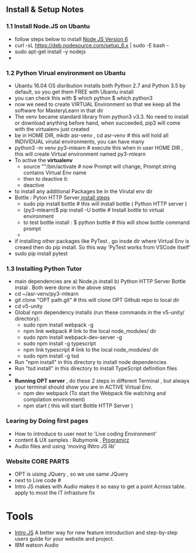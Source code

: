 ##  Install & Setup Notes

### 1.1  Install Node.JS on Ubantu
+ follow steps below to install [Node JS Version 6](https://nodejs.org/en/download/package-manager/#debian-and-ubuntu-based-linux-distributions)
+ curl -sL https://deb.nodesource.com/setup_6.x | sudo -E bash -
+ sudo apt-get install -y nodejs
+ 

### 1.2  Python Virual environment on Ubantu
+ Ubantu 16.04 OS disribution installs both Python 2.7 and Python 3.5 by default, so you get them FREE with Ubantu install
+ you can check this with  $ which python  $ which python3
+ now we need to create VIRTUAL Environment so that we keep all the software for  MasteryLearn in that dir
+ The venv became standard library from python3 v3.3. No need to install or download anything before hand, when succeeded, pip3 will come with the virtualenv just created
+ be in HOME DIR,  mkdir asr-venv , cd asr-venv   # this will hold all INDIVIDUAL virutal environments, you can have many 
+ python3 -m venv py3-mlearn  # execute this when in user HOME DIR , this will create Virtual environment named  py3-mlearn
+ To active the **virtualenv**
  + source "<path-to-the-virtualenv>"/bin/activate   # now Prompt will change,  Prompt string contains Virtual Env name
  + then to deactive it:
  + deactive
+ to install any additional Packages be in the Virutal env dir
+ Bottle : Pyton HTTP Server[ install steps](https://bottlepy.org/docs/dev/tutorial.html)
  + sudo pip install bottle  # this will install bottle ( Python HTTP server )
  + (py3-mlearn)$ pip install -U bottle  # Install bottle to virtual environment
  + to test bottle install : $ python bottle  # this will show bottle command prompt
  +
+ if installing other packages like PyTest , go insde dir where Virtual Env is creaed then do pip install. So this way 'PyTest works from VSCode itself'
+ sudo pip  install pytest

### 1.3  Installing Python Tutor
+ main dependencies are a) Node.js install b) Python HTTP Server Bottle instal . Both were done in the above steps
+ cd ~/asr-venv/py3-mlearn
+ git clone "OPT path.git"  # this will clone OPT Github repo to local dir
+ cd v5-unity 
+ Global npm dependency installs (run these commands in the v5-unity/ directory):
  + sudo npm install webpack -g
  + npm link webpack            # link to the local node_modules/ dir
  + sudo npm install webpack-dev-server -g
  + sudo npm install -g typescript
  + npm link typescript         # link to the local node_modules/ dir
  + sudo npm install -g tsd
+ Run "npm install" in this directory to install node dependencies
+  Run "tsd install" in this directory to install TypeScript definition files
+
+ **Running OPT server** , do these 2 steps in different Terminal , but always your terminal should show you are in ACTIVE Virtual Env.
  +  npm dev webpack  (To start the Webpack file watching and compilation environment)
  + npm start  ( this will start Bottle HTTP Server )

### Learing by Doing first pages 
+ How to introduce to user next to 'Live coding Environment'
+ content & UX samples : Rubymonk , [Programirz](https://www.programiz.com/python-programming)
+ Audio files and  using 'moving INtro JS lib' 

### Website CORE PARTS
+ OPT is uising JQuery , so we use same JQuery
+ next to Live code #
+ Intro JS makes  with Audio makes it so easy to get a point Across table. apply to most the IT infrasture fix

# Tools
+ [Intro JS]( http://introjs.com) A better way for new feature introduction and step-by-step users guide for your website and project.
+ IBM watson Audio
